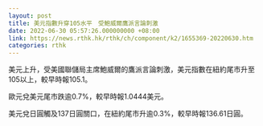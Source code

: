 ```yaml
---
layout: post
title: 美元指數升穿105水平　受鮑威爾鷹派言論刺激
date: 2022-06-30 05:57:26.000000000 +08:00
link: https://news.rthk.hk/rthk/ch/component/k2/1655369-20220630.htm
categories: rthk
---
```


美元上升，受美國聯儲局主席鮑威爾的鷹派言論刺激，美元指數在紐約尾市升至105以上，較早時報105.1。

歐元兌美元尾市跌逾0.7%，較早時報1.0444美元。

美元兌日圓觸及137日圓關口，在紐約尾市升逾0.3%，較早時報136.61日圓。
